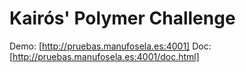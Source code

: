 # Kairós' Polymer Challenge

Demo: [http://pruebas.manufosela.es:4001]
Doc: [http://pruebas.manufosela.es:4001/doc.html]
